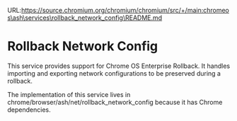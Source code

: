 URL:https://source.chromium.org/chromium/chromium/src/+/main:chromeos\ash\services\rollback_network_config\README.md
# Rollback Network Config

This service provides support for Chrome OS Enterprise Rollback. It handles
importing and exporting network configurations to be preserved during a rollback.

The implementation of this service lives in
chrome/browser/ash/net/rollback_network_config because it has Chrome
dependencies.
